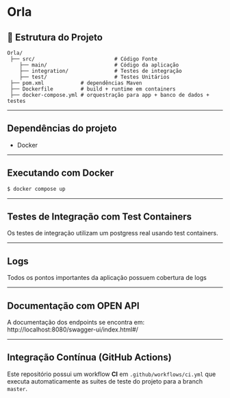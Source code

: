 # Orla

## 📂 Estrutura do Projeto

```
Orla/
 ├── src/                          # Código Fonte
    ├── main/                      # Código da aplicação
    ├── integration/               # Testes de integração
    ├── test/                      # Testes Unitários
 ├── pom.xml            # dependências Maven
 ├── Dockerfile         # build + runtime em containers
 ├── docker-compose.yml # orquestração para app + banco de dados + testes
```

---

## Dependências do projeto
* Docker
---

## Executando com Docker

```bash
$ docker compose up
```
---

## Testes de Integração com Test Containers
Os testes de integração utilizam um postgress real usando test containers.

---

## Logs
Todos os pontos importantes da aplicação possuem cobertura de logs

---

## Documentação com OPEN API
A documentação dos endpoints se encontra em: http://localhost:8080/swagger-ui/index.html#/

---

## Integração Contínua (GitHub Actions)
Este repositório possui um workflow **CI** em `.github/workflows/ci.yml` que executa automaticamente as suites de teste do projeto para a branch `master`.





